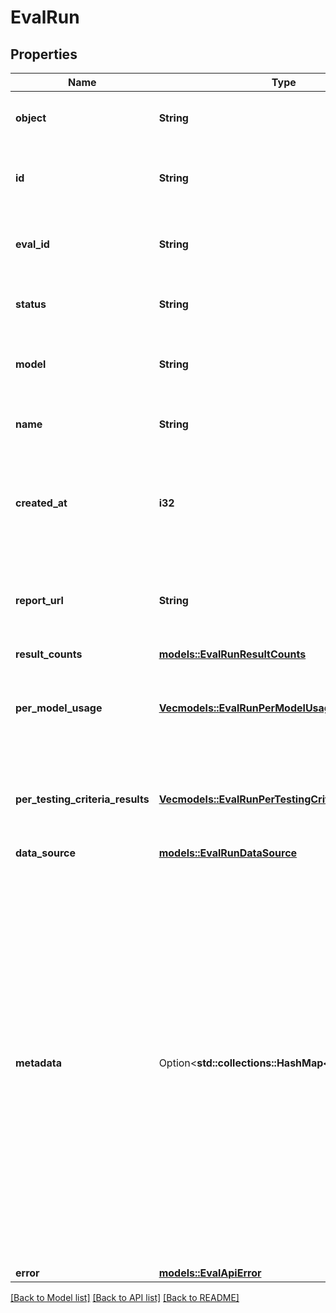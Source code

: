 # EvalRun

## Properties

Name | Type | Description | Notes
------------ | ------------- | ------------- | -------------
**object** | **String** | The type of the object. Always \"eval.run\". | 
**id** | **String** | Unique identifier for the evaluation run. | 
**eval_id** | **String** | The identifier of the associated evaluation. | 
**status** | **String** | The status of the evaluation run. | 
**model** | **String** | The model that is evaluated, if applicable. | 
**name** | **String** | The name of the evaluation run. | 
**created_at** | **i32** | Unix timestamp (in seconds) when the evaluation run was created. | 
**report_url** | **String** | The URL to the rendered evaluation run report on the UI dashboard. | 
**result_counts** | [**models::EvalRunResultCounts**](EvalRun_result_counts.md) |  | 
**per_model_usage** | [**Vec<models::EvalRunPerModelUsageInner>**](EvalRun_per_model_usage_inner.md) | Usage statistics for each model during the evaluation run. | 
**per_testing_criteria_results** | [**Vec<models::EvalRunPerTestingCriteriaResultsInner>**](EvalRun_per_testing_criteria_results_inner.md) | Results per testing criteria applied during the evaluation run. | 
**data_source** | [**models::EvalRunDataSource**](EvalRun_data_source.md) |  | 
**metadata** | Option<**std::collections::HashMap<String, String>**> | Set of 16 key-value pairs that can be attached to an object. This can be useful for storing additional information about the object in a structured format, and querying for objects via API or the dashboard.  Keys are strings with a maximum length of 64 characters. Values are strings with a maximum length of 512 characters.  | 
**error** | [**models::EvalApiError**](EvalApiError.md) |  | 

[[Back to Model list]](../README.md#documentation-for-models) [[Back to API list]](../README.md#documentation-for-api-endpoints) [[Back to README]](../README.md)


